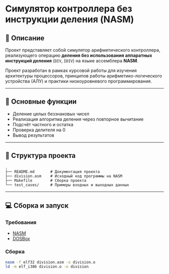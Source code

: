 # Симулятор контроллера без инструкции деления (NASM)

## 📘 Описание

Проект представляет собой симулятор арифметического контроллера, реализующего операцию **деления без использования аппаратных инструкций деления** (`DIV`, `IDIV`) на языке ассемблера **NASM**.

Проект разработан в рамках курсовой работы для изучения архитектуры процессоров, принципов работы арифметико-логического устройства (АЛУ) и практики низкоуровневого программирования.

---

## 🔧 Основные функции

- Деление целых беззнаковых чисел
- Реализация алгоритма деления через повторное вычитание
- Подсчёт частного и остатка
- Проверка делителя на 0
- Вывод результатов

---

## 📂 Структура проекта
```plaintext
.
├── README.md       # Документация проекта
├── division.asm    # Исходный код программы на NASM
├── Makefile        # Сборка проекта
└── test_cases/     # Примеры входных и выходных данных
```
---

## 💻 Сборка и запуск

### Требования

- [NASM](https://www.nasm.us/)
- [DOSBox](https://www.dosbox.com/)

### Сборка

```bash
nasm -f elf32 division.asm -o division.o
ld -m elf_i386 division.o -o division
